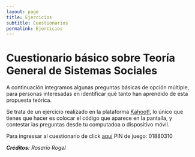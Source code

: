 ```yaml
---
layout: page
title: Ejercicios 
subtitle: Cuestionarios
permalink: Ejercicios
---
```


# Cuestionario básico sobre Teoría General de Sistemas Sociales

A continuación integramos algunas preguntas básicas de opción múltiple, para personas interesadas en identificar qué tanto han aprendido de esta propuesta teórica.

Se trata de un ejercicio realizado en la plataforma [Kahoot!](https://kahoot.it/), lo único que tienes que hacer es colocar el código que aparece en la pantalla, y contestar las preguntas desde tu computadoa o dispositivo móvil.
	
Para ingressar al cuestionario de click [aquí](https://kahoot.it/challenge/01880310?challenge-id=d7ab17e2-bf3f-4087-af67-4b04f44f336f_1655180558206)
PIN de juego: 01880310

***Créditos:** Rosario Rogel*

